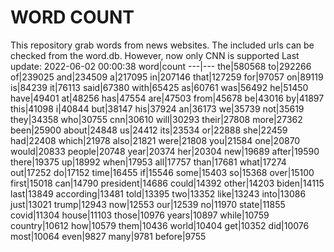 # WORD COUNT
This repository grab words from news websites. The included urls can be checked from the word.db.
However, now only CNN is supported
Last update: 2022-06-02 00:00:38
word|count
---|---
the|580568
to|292266
of|239025
and|234509
a|217095
in|207146
that|127259
for|97057
on|89119
is|84239
it|76113
said|67380
with|65425
as|60761
was|56492
he|51450
have|49401
at|48256
has|47554
are|47503
from|45678
be|43016
by|41897
this|41098
i|40844
but|38147
his|37924
an|36173
we|35739
not|35619
they|34358
who|30755
cnn|30610
will|30293
their|27808
more|27362
been|25900
about|24848
us|24412
its|23534
or|22888
she|22459
had|22408
which|21978
also|21821
were|21808
you|21584
one|20870
would|20833
people|20748
year|20374
her|20304
new|19689
after|19590
there|19375
up|18992
when|17953
all|17757
than|17681
what|17274
out|17252
do|17152
time|16455
if|15546
some|15403
so|15368
over|15100
first|15018
can|14790
president|14686
could|14392
other|14203
biden|14115
last|13849
according|13481
told|13395
two|13352
like|13243
into|13086
just|13021
trump|12943
now|12553
our|12539
no|11970
state|11855
covid|11304
house|11103
those|10976
years|10897
while|10759
country|10612
how|10579
them|10436
world|10404
get|10352
did|10076
most|10064
even|9827
many|9781
before|9755
